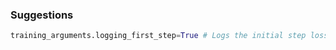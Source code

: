### **Suggestions**
```python
training_arguments.logging_first_step=True # Logs the initial step loss
```
